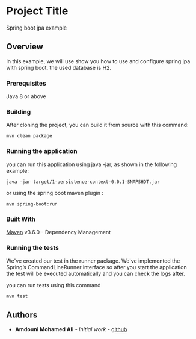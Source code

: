# Project Title

Spring boot jpa example

## Overview

In this example, we will use show you how to use and configure spring jpa with spring boot. the used database is H2.

### Prerequisites

Java 8 or above

### Building

After cloning the project, you can build it from source with this command:

```
mvn clean package
```

### Running the application

you can run this application using java -jar, as shown in the following example:

```
java -jar target/1-persistence-context-0.0.1-SNAPSHOT.jar
```

or using the spring boot maven plugin :

```
mvn spring-boot:run
```

### Built With

[Maven](https://maven.apache.org/) v3.6.0 - Dependency Management


### Running the tests

We've created our test in the runner package. We've implemented the Spring’s CommandLineRunner interface
 so after you start the application the test will be executed automatically and you can check the logs after.

you can run tests using this command
```
mvn test
```

## Authors

* **Amdouni Mohamed Ali** - *Initial work* - [github](https://github.com/amdouni-mohamed-ali)
